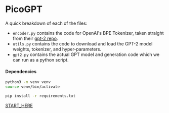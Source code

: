 # PicoGPT

A quick breakdown of each of the files:

* `encoder.py` contains the code for OpenAI's BPE Tokenizer, taken straight from their [gpt-2 repo](https://github.com/openai/gpt-2/blob/master/src/encoder.py).
* `utils.py` contains the code to download and load the GPT-2 model weights, tokenizer, and hyper-parameters.
* `gpt2.py` contains the actual GPT model and generation code which we can run as a python script.


#### Dependencies
```bash
python3 -m venv venv
source venv/bin/activate
```

```bash
pip install -r requirements.txt
```

[START_HERE](kv_cache.ipynb)



